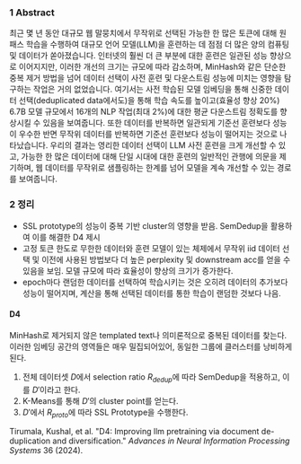 ### 1 Abstract
최근 몇 년 동안 대규모 웹 말뭉치에서 무작위로 선택된 가능한 한 많은 토큰에 대해 원패스 학습을 수행하여 대규모 언어 모델(LLM)을 훈련하는 데 점점 더 많은 양의 컴퓨팅 및 데이터가 쏟아졌습니다. 인터넷의 훨씬 더 큰 부분에 대한 훈련은 일관된 성능 향상으로 이어지지만, 이러한 개선의 크기는 규모에 따라 감소하며, MinHash와 같은 단순한 중복 제거 방법을 넘어 데이터 선택이 사전 훈련 및 다운스트림 성능에 미치는 영향을 탐구하는 작업은 거의 없었습니다. 여기서는 사전 학습된 모델 임베딩을 통해 신중한 데이터 선택(deduplicated data에서도)을 통해 학습 속도를 높이고(효율성 향상 20%) 6.7B 모델 규모에서 16개의 NLP 작업(최대 2%)에 대한 평균 다운스트림 정확도를 향상시킬 수 있음을 보여줍니다. 또한 데이터를 반복하면 일관되게 기준선 훈련보다 성능이 우수한 반면 무작위 데이터를 반복하면 기준선 훈련보다 성능이 떨어지는 것으로 나타났습니다. 우리의 결과는 영리한 데이터 선택이 LLM 사전 훈련을 크게 개선할 수 있고, 가능한 한 많은 데이터에 대해 단일 시대에 대한 훈련의 일반적인 관행에 의문을 제기하며, 웹 데이터를 무작위로 샘플링하는 한계를 넘어 모델을 계속 개선할 수 있는 경로를 보여줍니다.
### 2 정리
- SSL prototype의 성능이 중복 기반 cluster의 영향을 받음. SemDedup을 활용하여 이를 해결한 D4 제시
- 고정 토큰 한도로 무한한 데이터와 훈련 모델이 있는 체제에서 무작위 iid 데이터 선택 및 이전에 사용된 방법보다 더 높은 perplexity 및 downstream acc를 얻을 수 있음을 보임. 모델 규모에 따라 효율성이 향상의 크기가 증가한다.
- epoch마다 랜덤한 데이터를 선택하여 학습시키는 것은 오히려 데이터의 추가보다 성능이 떨어지며, 계산을 통해 선택된 데이터를 통한 학습이 랜덤한 것보다 나음.
#### D4
MinHash로 제거되지 않은 templated text나 의미론적으로 중복된 데이터를 찾는다. 이러한 임베딩 공간의 영역들은 매우 밀집되어있어, 동일한 그룹에 클러스터를 낭비하게된다.
1. 전체 데이터셋 $D$에서 selection ratio $R_{dedup}$에 따라 SemDedup을 적용하고, 이를 $D'$이라고 한다.
2. K-Means를 통해 $D'$의 cluster point를 얻는다.
3. $D'$에서 $R_{proto}$에 따라 SSL Prototype을 수행한다.

Tirumala, Kushal, et al. "D4: Improving llm pretraining via document de-duplication and diversification." _Advances in Neural Information Processing Systems_ 36 (2024).